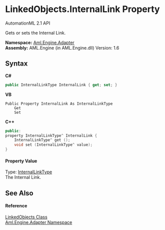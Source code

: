 # LinkedObjects.InternalLink Property 
AutomationML 2.1 API 

Gets or sets the Internal Link.

**Namespace:**&nbsp;<a href="N_Aml_Engine_Adapter">Aml.Engine.Adapter</a><br />**Assembly:**&nbsp;AML.Engine (in AML.Engine.dll) Version: 1.6

## Syntax

**C#**<br />
``` C#
public InternalLinkType InternalLink { get; set; }
```

**VB**<br />
``` VB
Public Property InternalLink As InternalLinkType
	Get
	Set
```

**C++**<br />
``` C++
public:
property InternalLinkType^ InternalLink {
	InternalLinkType^ get ();
	void set (InternalLinkType^ value);
}
```


#### Property Value
Type: <a href="T_Aml_Engine_CAEX_InternalLinkType">InternalLinkType</a><br />The Internal Link.

## See Also


#### Reference
<a href="T_Aml_Engine_Adapter_LinkedObjects">LinkedObjects Class</a><br /><a href="N_Aml_Engine_Adapter">Aml.Engine.Adapter Namespace</a><br />